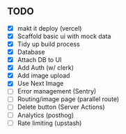 
## TODO

- [X] makt it deploy (vercel)
- [X] Scaffold basic ui with mock data
- [X] Tidy up build process
- [X] Database
- [X] Attach DB to UI
- [X] Add Auth (w/ clerk)
- [X] Add image upload
- [X] Use Next Image
- [ ] Error management (Sentry)
- [ ] Routing/image page (parallel route)
- [ ] Delete button (Server Actions)
- [ ] Analytics (posthog)
- [ ] Rate limiting (upstash)
